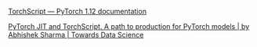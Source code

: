 [TorchScript — PyTorch 1.12 documentation](https://pytorch.org/docs/stable/jit.html)

[PyTorch JIT and TorchScript. A path to production for PyTorch models | by Abhishek Sharma | Towards Data Science](https://towardsdatascience.com/pytorch-jit-and-torchscript-c2a77bac0fff)
